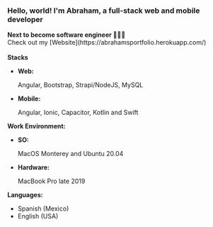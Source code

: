 <h3>Hello, world! I'm Abraham, a full-stack web and mobile developer</h4>
<strong>Next to become software engineer 👷🏽‍♂️</strong> 
<br>
Check out my [Website](https://abrahamsportfolio.herokuapp.com/) 
<br>
<br>
<strong>Stacks</strong>
<ul>
 <li><strong>Web:</strong><p>Angular, Bootstrap, Strapi/NodeJS, MySQL</p></li>
 <li><strong>Mobile:</strong><p>Angular, Ionic, Capacitor, Kotlin and Swift</p></li>
</ul> 

<strong>Work Environment:</strong>
<ul>
 <li><strong>SO:</strong><p>MacOS Monterey and Ubuntu 20.04</p></li>
 <li><strong>Hardware:</strong><p>MacBook Pro late 2019</p></li>
</ul>

<strong>Languages:</strong>
<ul>
 <li>Spanish (Mexico)</li>
 <li>English (USA)</li>
</ul>
